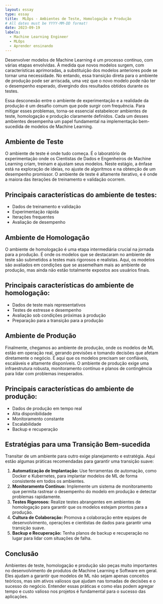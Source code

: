 ```yaml
---
layout: essay
type: essay
title:  MLOps - Ambientes de Teste, Homologação e Produção
# All dates must be YYYY-MM-DD format!
date: 2023-09-19
labels:
  - Machine Learning Engineer
  - MLOps
  - Aprender ensinando
---
```


Desenvolver modelos de Machine Learning é um processo contínuo, com várias etapas envolvidas. À medida que novos modelos surgem, com características aprimoradas, a substituição dos modelos anteriores pode se tornar uma necessidade. No entando, essa transição direta para o ambiente de produção pode ser arriscada, uma vez que o novo modelo pode não ter o desempenho esperado, divergindo dos resultados obtidos durante os testes.

Essa desconexão entre o ambiente de experimentação e a realidade da produção é um desafio comum que pode surgir com frequência. Para mitigar esses problemas, torna-se essencial estabelecer ambientes de teste, homologação e produção claramente definidos. Cada um desses ambientes desempenha um papel fundamental na implementação bem-sucedida de modelos de Machine Learning.

## Ambiente de Teste

O ambiente de teste é onde tudo começa. É o laboratório de experimentação onde os Cientistas de Dados e Engenheiros de Machine Learning criam, treinam e ajustam seus modelos. Neste estágio, a ênfase está na exploração de ideias, no ajuste de algoritmos e na obtenção de um desempenho promissor. O ambiente de teste é altamente iterativo, e é onde a maiora das iterações de treinamento e validação ocorrem.

## Principais características do ambiente de testes:

* Dados de treinamento e validação
* Experimentação rápida
* Iterações frequentes
* Avaliação de desempenho

## Ambiente de Homologação

O ambiente de homologação é uma etapa intermediária crucial na jornada para a produção. É onde os modelos que se destacaram no ambiente de teste são submetidos a testes mais rigorosos e realistas. Aqui, os modelos são avaliados em condições que se assemelham mais ao ambiente de produção, mas ainda não estão totalmente expostos aos usuários finais.

## Principais características do ambiente de homologação:

* Dados de teste mais representativos
* Testes de estresse e desempenho
* Avaliação sob condições próximas à produção
* Preparação para a transição para a produção

## Ambiente de Produção

Finalmente, chegamos ao ambiente de produção, onde os modelos de ML estão em operação real, gerando previsões e tomando decisões que afetam diretamente o negócio. É aqui que os modelos precisam ser confiáveis, escaláveis e altamente disponíveis. O ambiente de produção exige uma infraestrutura robusta, monitoramento contínuo e planos de contingência para lidar com problemas inesperados.

## Principais características do ambiente de produção:

* Dados de produção em tempo real
* Alta disponibilidade
* Monitoramento constante
* Escalabilidade
* Backup e recuperação

## Estratégias para uma Transição Bem-sucedida

Transitar de um ambiente para outro exige planejamento e estratégia. Aqui estão algumas práticas recomendadas para garantir uma transição suave:

1. **Automatização de Implantação:** Use ferramentas de automação, como Docker e Kubernetes, para implantar modelos de ML de forma consistente em todos os ambientes.
2. **Monitoramento Contínuo:** Implemente um sistema de monitoramento que permita rastrear o desempenho do modelo em produção e detectar problemas rapidamente.
3. **Testes Rigorosos:** Realize testes abrangentes em ambientes de homologação para garantir que os modelos estejam prontos para a produção.
4. **Cultura de Colaboração:** Promova a colaboração entre equipes de desenvolvimento, operações e cientistas de dados para garantir uma transição suave.
5. **Backup e Recuperação:** Tenha planos de backup e recuperação no lugar para lidar com situações de falha.

## Conclusão

Ambientes de teste, homologação e produção são peças muito importantes no desenvolvimento de produtos de Machine Learning e Software em geral. Eles ajudam a garantir que modelos de ML não sejam apenas conceitos teóricos, mas sim ativos valiosos que ajudam nas tomadas de decisões e o sucesso do negócio. Entender essas práticas e como elas podem agregar tempo e custo valioso nos projetos é fundamental para o sucesso das aplicações.
